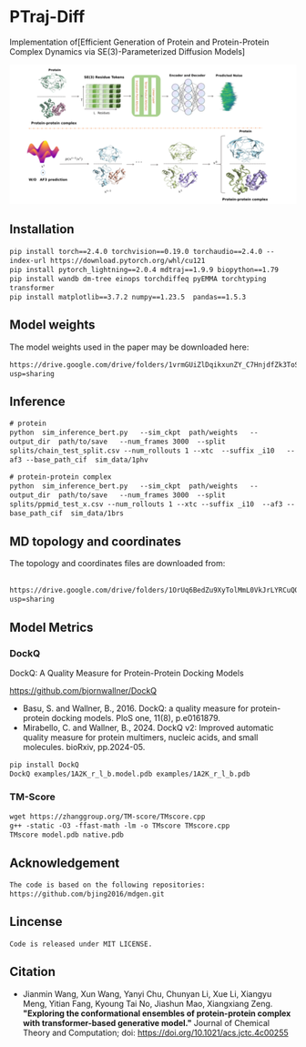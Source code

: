 # PTraj-Diff

Implementation of[Efficient Generation of Protein and Protein-Protein Complex Dynamics via SE(3)-Parameterized Diffusion Models]

![TOC.png](TOC.png)


## Installation

```
pip install torch==2.4.0 torchvision==0.19.0 torchaudio==2.4.0 --index-url https://download.pytorch.org/whl/cu121 
pip install pytorch_lightning==2.0.4 mdtraj==1.9.9 biopython==1.79
pip install wandb dm-tree einops torchdiffeq pyEMMA torchtyping transformer
pip install matplotlib==3.7.2 numpy==1.23.5  pandas==1.5.3

```

## Model weights
The model weights used in the paper may be downloaded here:

```
https://drive.google.com/drive/folders/1vrmGUiZlDqikxunZY_C7HnjdfZk3ToSc?usp=sharing

```

## Inference
```
# protein
python  sim_inference_bert.py   --sim_ckpt  path/weights   --output_dir  path/to/save   --num_frames 3000  --split splits/chain_test_split.csv --num_rollouts 1 --xtc  --suffix _i10   --af3 --base_path_cif  sim_data/1phv
```

```
# protein-protein complex
python  sim_inference_bert.py   --sim_ckpt  path/weights   --output_dir  path/to/save   --num_frames 3000  --split splits/ppmid_test_x.csv --num_rollouts 1 --xtc --suffix _i10  --af3 --base_path_cif  sim_data/1brs
```
 
## MD topology and coordinates
The topology and coordinates files are downloaded from: 
```
 https://drive.google.com/drive/folders/1OrUq6BedZu9XyTolMmL0VkJrLYRCuQQn?usp=sharing
```

## Model Metrics

### DockQ
DockQ: A Quality Measure for Protein-Protein Docking Models

https://github.com/bjornwallner/DockQ

*  Basu, S. and Wallner, B., 2016. DockQ: a quality measure for protein-protein docking models. PloS one, 11(8), p.e0161879.
*  Mirabello, C. and Wallner, B., 2024. DockQ v2: Improved automatic quality measure for protein multimers, nucleic acids, and small molecules. bioRxiv, pp.2024-05.  

```
pip install DockQ
DockQ examples/1A2K_r_l_b.model.pdb examples/1A2K_r_l_b.pdb
```


### TM-Score

```
wget https://zhanggroup.org/TM-score/TMscore.cpp
g++ -static -O3 -ffast-math -lm -o TMscore TMscore.cpp
TMscore model.pdb native.pdb
```

## Acknowledgement
```
The code is based on the following repositories:
https://github.com/bjing2016/mdgen.git

```

## Lincense
```
Code is released under MIT LICENSE.
```

## Citation

*  Jianmin Wang, Xun Wang, Yanyi Chu, Chunyan Li, Xue Li, Xiangyu Meng, Yitian Fang, Kyoung Tai No, Jiashun Mao, Xiangxiang Zeng. **"Exploring the conformational ensembles of protein-protein complex with transformer-based generative model."** Journal of Chemical Theory and Computation; doi: https://doi.org/10.1021/acs.jctc.4c00255



